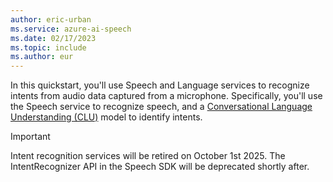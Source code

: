 ```yaml
---
author: eric-urban
ms.service: azure-ai-speech
ms.date: 02/17/2023
ms.topic: include
ms.author: eur
---
```


In this quickstart, you'll use Speech and Language services to recognize intents from audio data captured from a microphone. Specifically, you'll use the Speech service to recognize speech, and a [Conversational Language Understanding (CLU)](../../../../language-service/conversational-language-understanding/overview.md) model to identify intents. 

> [!IMPORTANT]
> Intent recognition services will be retired on October 1st 2025. The IntentRecognizer API in the Speech SDK will be deprecated shortly after.


